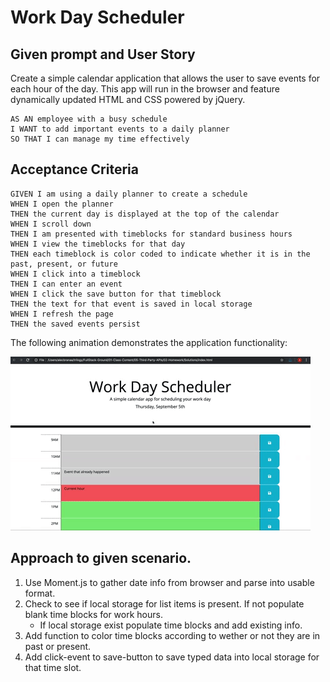# Work Day Scheduler

## Given prompt and User Story
Create a simple calendar application that allows the user to save events for each hour of the day. This app will run in the browser and feature dynamically updated HTML and CSS powered by jQuery.

```
AS AN employee with a busy schedule
I WANT to add important events to a daily planner
SO THAT I can manage my time effectively
```

## Acceptance Criteria

```
GIVEN I am using a daily planner to create a schedule
WHEN I open the planner
THEN the current day is displayed at the top of the calendar
WHEN I scroll down
THEN I am presented with timeblocks for standard business hours
WHEN I view the timeblocks for that day
THEN each timeblock is color coded to indicate whether it is in the past, present, or future
WHEN I click into a timeblock
THEN I can enter an event
WHEN I click the save button for that timeblock
THEN the text for that event is saved in local storage
WHEN I refresh the page
THEN the saved events persist
```

The following animation demonstrates the application functionality:

![day planner demo](./05-third-party-apis-homework-demo.gif)

## Approach to given scenario.
1. Use Moment.js to gather date info from browser and parse into usable format. 
2. Check to see if local storage for list items is present. If not populate blank time blocks for work hours. 
    - If local storage exist populate time blocks and add existing info. 
3. Add function to color time blocks according to wether or not they are in past or present. 
4. Add click-event to save-button to save typed data into local storage for that time slot. 

